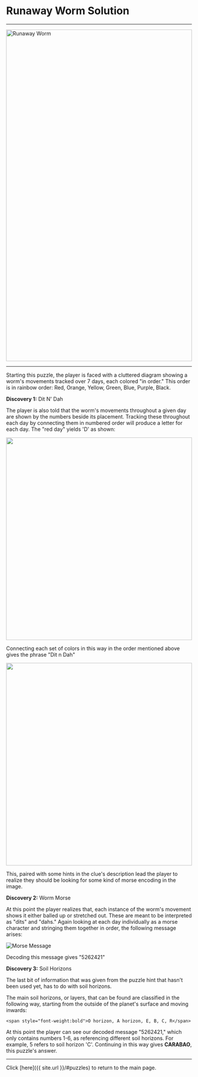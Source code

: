 # Runaway Worm Solution

-----

<img src="{{ site.imgurl }}/RunawayWorm/RunawayWorm.jpg" alt="Runaway Worm" style="width:100%;height:900px;object-fit:contain;">

-----

Starting this puzzle, the player is faced with a cluttered diagram showing a worm's movements tracked over 7 days, each colored "in order." This order is in rainbow order: Red, Orange, Yellow, Green, Blue, Purple, Black.

**Discovery 1:** Dit N' Dah

The player is also told that the worm's movements throughout a given day are shown by the numbers beside its placement. Tracking these throughout each day by connecting them in numbered order will produce a letter for each day. The "red day" yields 'D' as shown:

<img src="{{ site.imgurl }}/RunawayWorm/RunawayWormSolution1.jpg" style="width:100%;height:550px;object-fit:contain;">

Connecting each set of colors in this way in the order mentioned above gives the phrase "Dit n Dah"

<img src="{{ site.imgurl }}/RunawayWorm/RunawayWormSolution2.jpg" style="width:100%;height:550px;object-fit:contain;">

This, paired with some hints in the clue's description lead the player to realize they should be looking for some kind of morse encoding in the image.

**Discovery 2:** Worm Morse

At this point the player realizes that, each instance of the worm's movement shows it either balled up or stretched out. These are meant to be interpreted as "dits" and "dahs." Again looking at each day individually as a morse character and stringing them together in order, the following message arises:

![Morse Message]({{site.imgurl}}/RunawayWorm/morse_message.png)

Decoding this message gives "5262421"

**Discovery 3:** Soil Horizons

The last bit of information that was given from the puzzle hint that hasn't been used yet, has to do with soil horizons.

The main soil horizons, or layers, that can be found are classified in the following way, starting from the outside of the planet's surface and moving inwards:

<p align=center>

    <span style="font-weight:bold">O horizon, A horizon, E, B, C, R</span>

</p>

At this point the player can see our decoded message "5262421," which only contains numbers 1-6, as referencing different soil horizons. For example, 5 refers to soil horizon 'C'. Continuing in this way gives **CARABAO**, this puzzle's answer.

-----

Click [here]({{ site.url }}/#puzzles) to return to the main page.